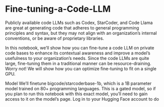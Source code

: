 # Fine-tuning-a-Code-LLM
Publicly available code LLMs such as Codex, StarCoder, and Code Llama are great at generating code that adheres to general programming principles and syntax, but they may not align with an organization’s internal conventions, or be aware of proprietary libraries.

In this notebook, we’ll  show how you can fine-tune a code LLM on private code bases to enhance its contextual awareness and improve a model’s usefulness to your organization’s needs. Since the code LLMs are quite large, fine-tuning them in a traditional manner can be resource-draining. Worry not! We will show how you can optimize fine-tuning to fit on a single GPU.

Model
We’ll finetune bigcode/starcoderbase-1b, which is a 1B parameter model trained on 80+ programming languages. This is a gated model, so if you plan to run this notebook with this exact model, you’ll need to gain access to it on the model’s page. Log in to your Hugging Face account to do
